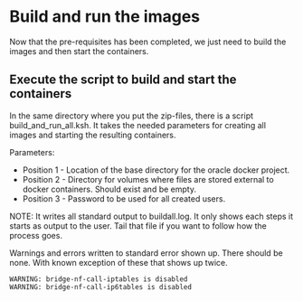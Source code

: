 # Build and run the images
Now that the pre-requisites has been completed, we just need to build the images and then start the containers.

## Execute the script to build and start the containers

In the same directory where you put the zip-files, there is a script build_and_run_all.ksh. It takes the needed parameters for creating all images and starting the resulting containers.

Parameters:
- Position 1 - Location of the base directory for the oracle docker project.
- Position 2 - Directory for volumes where files are stored external to docker containers. Should exist and be empty.
- Position 3 - Password to be used for all created users.

NOTE: It writes all standard output to buildall.log. It only shows each steps it starts as output to the user. Tail that file if you want to follow how the process goes.

Warnings and errors written to standard error shown up. There should be none. With known exception of these that shows up twice.

```
WARNING: bridge-nf-call-iptables is disabled
WARNING: bridge-nf-call-ip6tables is disabled
```